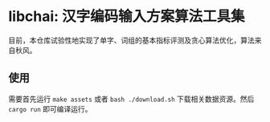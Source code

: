# libchai: 汉字编码输入方案算法工具集

目前，本仓库试验性地实现了单字、词组的基本指标评测及贪心算法优化，算法来自秋风。

## 使用

需要首先运行 `make assets` 或者 `bash ./download.sh` 下载相关数据资源。然后 `cargo run` 即可编译运行。
